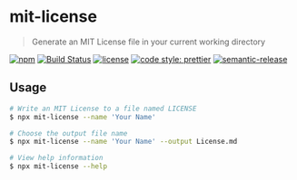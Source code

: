 # mit-license

> Generate an MIT License file in your current working directory

[![npm](https://img.shields.io/npm/v/mit-license.svg)](https://npm.im/mit-license)
[![Build Status](https://travis-ci.org/macklinu/mit-license.svg?branch=master)](https://travis-ci.org/macklinu/mit-license)
[![license](https://img.shields.io/github/license/macklinu/mit-license.svg)](https://github.com/macklinu/mit-license/blob/master/LICENSE)
[![code style: prettier](https://img.shields.io/badge/code_style-prettier-ff69b4.svg)](https://github.com/prettier/prettier)
[![semantic-release](https://img.shields.io/badge/%20%20%F0%9F%93%A6%F0%9F%9A%80-semantic--release-e10079.svg)](https://github.com/semantic-release/semantic-release)

## Usage

```sh
# Write an MIT License to a file named LICENSE
$ npx mit-license --name 'Your Name'

# Choose the output file name
$ npx mit-license --name 'Your Name' --output License.md

# View help information
$ npx mit-license --help
```
